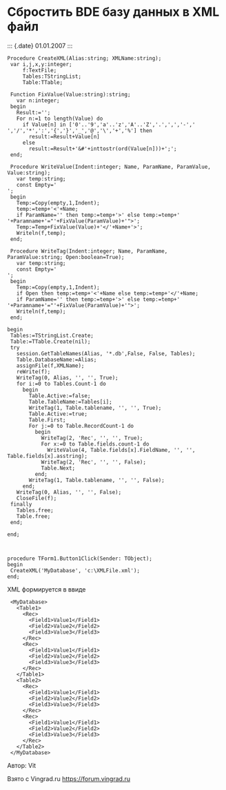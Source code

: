 Сбростить BDE базу данных в XML файл
====================================

::: {.date}
01.01.2007
:::

    Procedure CreateXML(Alias:string; XMLName:string);
     var i,j,x,y:integer;
         f:TextFile;
         Tables:TStringList;
         Table:TTable;
     
     Function FixValue(Value:string):string;
       var n:integer;
     begin
       Result:='';
       For n:=1 to length(Value) do
         if Value[n] in ['0'..'9','a'..'z','A'..'Z','.',',','-',' ','/','*',':','{','}','_','@','\','+','%'] then
           result:=Result+Value[n]
         else
           result:=Result+'&#'+inttostr(ord(Value[n]))+';';
     end;
     
     Procedure WriteValue(Indent:integer; Name, ParamName, ParamValue, Value:string);
       var temp:string;
       const Empty='                                                             ';
     begin
       Temp:=Copy(empty,1,Indent);
       temp:=temp+'<'+Name;
       if ParamName='' then temp:=temp+'>' else temp:=temp+' '+Paramname+'="'+FixValue(ParamValue)+'">';
       Temp:=Temp+FixValue(Value)+'</'+Name+'>';
       Writeln(f,temp);
     end;
     
     Procedure WriteTag(Indent:integer; Name, ParamName, ParamValue:string; Open:boolean=True);
       var temp:string;
       const Empty='                                                             ';
     begin
       Temp:=Copy(empty,1,Indent);
       if Open then temp:=temp+'<'+Name else temp:=temp+'</'+Name;
       if ParamName='' then temp:=temp+'>' else temp:=temp+' '+Paramname+'="'+FixValue(ParamValue)+'">';
       Writeln(f,temp);
     end;
     
    begin
     Tables:=TStringList.Create;
     Table:=TTable.Create(nil);
     try
       session.GetTableNames(Alias, '*.db',False, False, Tables);
       Table.DatabaseName:=Alias;
       assignFile(f,XMLName);
       reWrite(f);
       WriteTag(0, Alias, '', '', True);
       for i:=0 to Tables.Count-1 do
         begin
           Table.Active:=false;
           Table.TableName:=Tables[i];
           WriteTag(1, Table.tablename, '', '', True);
           Table.Active:=true;
           Table.First;
           For j:=0 to Table.RecordCount-1 do
             begin
               WriteTag(2, 'Rec', '', '', True);
               For x:=0 to Table.fields.count-1 do  
                 WriteValue(4, Table.fields[x].FieldName, '', '', Table.fields[x].asstring);
               WriteTag(2, 'Rec', '', '', False);
               Table.Next;
             end;
           WriteTag(1, Table.tablename, '', '', False);
         end;
       WriteTag(0, Alias, '', '', False);
       CloseFile(f);
     finally
       Tables.free;
       Table.free;
     end;
     
    end;
     
     
     
    procedure TForm1.Button1Click(Sender: TObject);
    begin
     CreateXML('MyDatabase', 'c:\XMLFile.xml');
    end;

XML формируется в ввиде

     <MyDatabase>
       <Table1>
         <Rec>
           <Field1>Value1</Field1>
           <Field2>Value2</Field2>
           <Field3>Value3</Field3>
         </Rec>
         <Rec>
           <Field1>Value1</Field1>
           <Field2>Value2</Field2>
           <Field3>Value3</Field3>
         </Rec>
       </Table1>
       <Table2>
         <Rec>
           <Field1>Value1</Field1>
           <Field2>Value2</Field2>
           <Field3>Value3</Field3>
         </Rec>
         <Rec>
           <Field1>Value1</Field1>
           <Field2>Value2</Field2>
           <Field3>Value3</Field3>
         </Rec>
       </Table2>
     </MyDatabase>

Автор: Vit

Взято с Vingrad.ru <https://forum.vingrad.ru>
